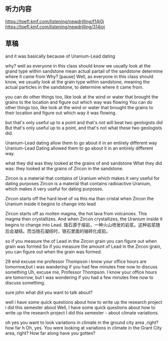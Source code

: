 ## 听力内容
https://toefl.kmf.com/listening/newdrilling/f14j0j
https://toefl.kmf.com/listening/newdrilling/314joj

## 草稿
and it was basically because of Uranium-Lead dating  

why? well as everyone in this class should know we usually look at the 
grand type within sandstone mean actual partail of the sandstone determine where it came from 
Why? [pause] Well, as everyone in this class should know, we usually look at the grain type within sandstone, meaning the actual particles in the sandstone, to determine where it came from.

you can do other things too, like look at the wind or water that brought the grains to the location
and figure out which way was flowing
You can do other things too, like look at the wind or water that brought the grains to their location and figure out which way it was flowing.

but that's only useful up to a point and that's not will beat two geologists did 
But that's only useful up to a point, and that's not what these two geologists did.

Uranium-Lead dating allow them to go about it in an entirely different way
Uranium-Lead Dating allowed them to go about it in an entirely different way.

what they did was they looked at the grains of   and sandstone
What they did was: they looked at the grains of Zircon in the sandstone.

Zircon is a material that contains of Uranium which makes it  very useful for dating purposes
Zircon is a material that contains radioactive Uranium, which makes it very useful for dating purposes.

Zircon starts off the hard level of va this ma than cristal  when Zircon the Uranium inside it begins to change into lead

Zircon starts off as molten magma, the hot lava from volcanoes. This magma then crystallizes. And when Zircon crystallizes, the Uranium inside it begins to change into Lead.
锆石源于熔岩，一种火山喷发的岩浆。这种岩浆随后会凝结。而当锆石凝结时，锆石里面的铀转化成铅。

so if you measure the of Lead in the Zircon grain you can figure out when grain was formed
So if you measure the amount of Lead in the Zircon grain, you can figure out when the grain was formed.


29 end
excuse me professor Thompson i know your office hours are tomorrow,but i was wandering
if you had few minutes free now to discuss something
Uh, excuse me, Professor Thompson. I know your office hours are tomorrow, but I was wondering if you had a few minutes free now to discuss something.

sure john what did you want to talk about?

well i have some quick questions about how to write up the research project i did this semester about 
Well, I have some quick questions about how to write up the research project I did this semester - about climate variations.

oh yes you want to look variations in climate in the ground city area ,right?  how far h
Oh, yes. You were looking at variations in climate in the Grant City area, right? How far along have you gotten?

